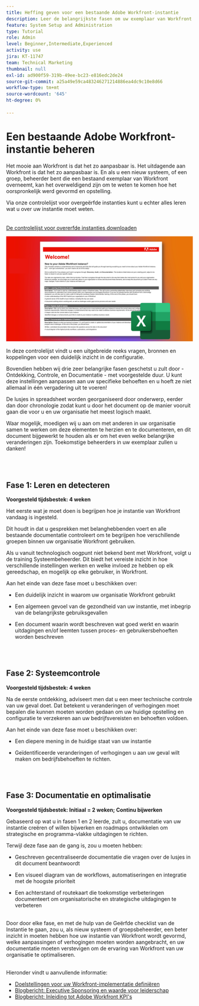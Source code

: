 ```yaml
---
title: Heffing geven voor een bestaande Adobe Workfront-instantie
description: Leer de belangrijkste fasen om uw exemplaar van Workfront als nieuw systeem of groepsbeheerder te evalueren, te begrijpen en te optimaliseren.
feature: System Setup and Administration
type: Tutorial
role: Admin
level: Beginner,Intermediate,Experienced
activity: use
jira: KT-11747
team: Technical Marketing
thumbnail: null
exl-id: ad900f59-319b-49ee-bc23-e816edc2de24
source-git-commit: a25a49e59ca483246271214886ea4dc9c10e8d66
workflow-type: tm+mt
source-wordcount: '645'
ht-degree: 0%

---
```


# Een bestaande Adobe Workfront-instantie beheren

Het mooie aan Workfront is dat het zo aanpasbaar is. Het uitdagende aan Workfront is dat het zo aanpasbaar is. En als u een nieuw systeem, of een groep, beheerder bent die een bestaand exemplaar van Workfront overneemt, kan het overweldigend zijn om te weten te komen hoe het oorspronkelijk werd gevormd en opstelling.

Via onze controlelijst voor overgeërfde instanties kunt u echter alles leren wat u over uw instantie moet weten.\
<br>
</br>
<a href="assets/adobe-workfront-system-admin-playbook-inherited-instance.xlsx" class="spectrum-Button spectrum-Button--outline spectrum-Button--primary spectrum-Button--sizeM">
<span class="spectrum-Button-label has-no-wrap has-text-weight-bold">De controlelijst voor overerfde instanties downloaden </span>
</a>

![Afbeelding met overerfde controlelijst voor instanties](assets/wf-inherited-instance-imagel.jpg)

In deze controlelijst vindt u een uitgebreide reeks vragen, bronnen en koppelingen voor een duidelijk inzicht in de configuratie.

Bovendien hebben wij drie zeer belangrijke fasen geschetst u zult door - Ontdekking, Controle, en Documentatie - met voorgestelde duur. U kunt deze instellingen aanpassen aan uw specifieke behoeften en u hoeft ze niet allemaal in één vergadering uit te voeren!

De lusjes in spreadsheet worden georganiseerd door onderwerp, eerder dan door chronologie zodat kunt u door het document op de manier vooruit gaan die voor u en uw organisatie het meest logisch maakt.

Waar mogelijk, moedigen wij u aan om met anderen in uw organisatie samen te werken om deze elementen te herzien en te documenteren, en dit document bijgewerkt te houden als er om het even welke belangrijke veranderingen zijn. Toekomstige beheerders in uw exemplaar zullen u danken!


<br>
</br>

## Fase 1: Leren en detecteren

<b>Voorgesteld tijdsbestek: 4 weken</b>

Het eerste wat je moet doen is begrijpen hoe je instantie van Workfront vandaag is ingesteld.

Dit houdt in dat u gesprekken met belanghebbenden voert en alle bestaande documentatie controleert om te begrijpen hoe verschillende groepen binnen uw organisatie Workfront gebruiken.

Als u vanuit technologisch oogpunt niet bekend bent met Workfront, volgt u de training Systeembeheerder. Dit biedt het vereiste inzicht in hoe verschillende instellingen werken en welke invloed ze hebben op elk gereedschap, en mogelijk op elke gebruiker, in Workfront.

Aan het einde van deze fase moet u beschikken over:

* Een duidelijk inzicht in waarom uw organisatie Workfront gebruikt

* Een algemeen gevoel van de gezondheid van uw instantie, met inbegrip van de belangrijkste gebruiksgevallen

* Een document waarin wordt beschreven wat goed werkt en waarin uitdagingen en/of leemten tussen proces- en gebruikersbehoeften worden beschreven
<br>
</br>

## Fase 2: Systeemcontrole

<b>Voorgesteld tijdsbestek: 4 weken </b>

Na de eerste ontdekking, adviseert men dat u een meer technische controle van uw geval doet. Dat betekent u veranderingen of verhogingen moet bepalen die kunnen moeten worden gedaan om uw huidige opstelling en configuratie te verzekeren aan uw bedrijfsvereisten en behoeften voldoen.

Aan het einde van deze fase moet u beschikken over:

* Een diepere mening in de huidige staat van uw instantie

* Geïdentificeerde veranderingen of verhogingen u aan uw geval wilt maken om bedrijfsbehoeften te richten.
<br>
</br>

## Fase 3: Documentatie en optimalisatie

<b>Voorgesteld tijdsbestek: Initiaal = 2 weken; Continu bijwerken </b>

Gebaseerd op wat u in fasen 1 en 2 leerde, zult u, documentatie van uw instantie creëren of willen bijwerken en roadmaps ontwikkelen om strategische en programma-vlakke uitdagingen te richten.

Terwijl deze fase aan de gang is, zou u moeten hebben:

* Geschreven gecentraliseerde documentatie die vragen over de lusjes in dit document beantwoordt

* Een visueel diagram van de workflows, automatiseringen en integratie met de hoogste prioriteit

* Een achterstand of routekaart die toekomstige verbeteringen documenteert om organisatorische en strategische uitdagingen te verbeteren

<br>
Door door elke fase, en met de hulp van de Geërfde checklist van de Instantie te gaan, zou u, als nieuw systeem of groepsbeheerder, een beter inzicht in moeten hebben hoe uw instantie van Workfront wordt gevormd, welke aanpassingen of verhogingen moeten worden aangebracht, en uw documentatie moeten verstevigen om de ervaring van Workfront van uw organisatie te optimaliseren.

<br>
</br>

Hieronder vindt u aanvullende informatie:
* [Doelstellingen voor uw Workfront-implementatie definiëren](https://experienceleague.adobe.com/docs/workfront/using/administration-and-setup/get-started-administration/define-wf-goals-objectives.html?lang=en)
* [Blogbericht: Executive Sponsoring en waarde voor leiderschap](https://experienceleaguecommunities.adobe.com/t5/workfront-blogs/customer-success-tips-executive-sponsorship-and-value-to/ba-p/518353)
* [Blogbericht: Inleiding tot Adobe Workfront KPI&#39;s](https://experienceleaguecommunities.adobe.com/t5/workfront-blogs/kpi-dashboards-in-the-new-workfront-experience-introduction-to/ba-p/549001)
